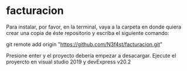 # facturacion
Para instalar, por favor, en la terminal, vaya a la carpeta en donde quiera crear una copia de éste repositorio y escriba el siguiente comando:

git remote add origin "https://github.com/N3f4st/facturacion.git"

Presione enter y el proyecto debería empezar a desacargar. Ejecute el proyercto en visual studio 2019 y devExpress v20.2
